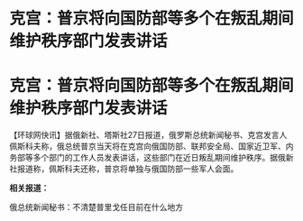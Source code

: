# 克宫：普京将向国防部等多个在叛乱期间维护秩序部门发表讲话

# 克宫：普京将向国防部等多个在叛乱期间维护秩序部门发表讲话

【环球网快讯】据俄新社、塔斯社27日报道，俄罗斯总统新闻秘书、克宫发言人佩斯科夫称，俄总统普京当天将在克宫向俄国防部、联邦安全局、国家近卫军、内务部等多个部门的工作人员发表讲话，这些部门在近日叛乱期间维护秩序。据俄新社报道称，佩斯科夫还称，普京将单独与俄国防部一些军人会面。

**相关报道：**

俄总统新闻秘书：不清楚普里戈任目前在什么地方

